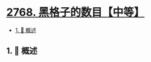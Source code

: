 # [2768. 黑格子的数目【中等】](https://github.com/tnotesjs/TNotes.leetcode/tree/main/notes/2768.%20%E9%BB%91%E6%A0%BC%E5%AD%90%E7%9A%84%E6%95%B0%E7%9B%AE%E3%80%90%E4%B8%AD%E7%AD%89%E3%80%91)

<!-- region:toc -->

- [1. 📝 概述](#1--概述)

<!-- endregion:toc -->

## 1. 📝 概述
